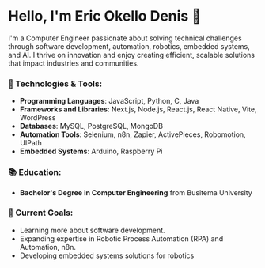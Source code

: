 # Hello, I'm Eric Okello Denis 👋

I'm a Computer Engineer passionate about solving technical challenges through software development, automation, robotics, embedded systems, and AI. I thrive on innovation and enjoy creating efficient, scalable solutions that impact industries and communities.

### 🔧 Technologies & Tools:
- **Programming Languages**: JavaScript, Python, C, Java
- **Frameworks and Libraries**: Next.js, Node.js, React.js, React Native, Vite, WordPress
- **Databases**: MySQL, PostgreSQL, MongoDB
- **Automation Tools**: Selenium, n8n, Zapier, ActivePieces, Robomotion, UIPath
- **Embedded Systems**: Arduino, Raspberry Pi

### 📚 Education:
- **Bachelor's Degree in Computer Engineering** from Busitema University

### 🎯 Current Goals:
- Learning more about software development.
- Expanding expertise in Robotic Process Automation (RPA) and Automation, n8n.
- Developing embedded systems solutions for robotics
